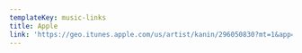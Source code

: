 ```yaml
---
templateKey: music-links
title: Apple
link: 'https://geo.itunes.apple.com/us/artist/kanin/296050830?mt=1&app=music'
---
```


